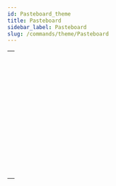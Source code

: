 ```yaml
---
id: Pasteboard_theme
title: Pasteboard
sidebar_label: Pasteboard
slug: /commands/theme/Pasteboard
---
```



||
|---|
|[<!-- INCLUDE #_command_.APPEND DATA TO PASTEBOARD.Syntax -->](../../commands-legacy/append-data-to-pasteboard.md)<br/>|
|[<!-- INCLUDE #_command_.CLEAR PASTEBOARD.Syntax -->](../../commands-legacy/clear-pasteboard.md)<br/>|
|[<!-- INCLUDE #_command_.Get file from pasteboard.Syntax -->](../../commands-legacy/get-file-from-pasteboard.md)<br/>|
|[<!-- INCLUDE #_command_.GET PASTEBOARD DATA.Syntax -->](../../commands-legacy/get-pasteboard-data.md)<br/>|
|[<!-- INCLUDE #_command_.GET PASTEBOARD DATA TYPE.Syntax -->](../../commands-legacy/get-pasteboard-data-type.md)<br/>|
|[<!-- INCLUDE #_command_.GET PICTURE FROM PASTEBOARD.Syntax -->](../../commands-legacy/get-picture-from-pasteboard.md)<br/>|
|[<!-- INCLUDE #_command_.Get text from pasteboard.Syntax -->](../../commands-legacy/get-text-from-pasteboard.md)<br/>|
|[<!-- INCLUDE #_command_.Pasteboard data size.Syntax -->](../../commands-legacy/pasteboard-data-size.md)<br/>|
|[<!-- INCLUDE #_command_.SET FILE TO PASTEBOARD.Syntax -->](../../commands-legacy/set-file-to-pasteboard.md)<br/>|
|[<!-- INCLUDE #_command_.SET PICTURE TO PASTEBOARD.Syntax -->](../../commands-legacy/set-picture-to-pasteboard.md)<br/>|
|[<!-- INCLUDE #_command_.SET TEXT TO PASTEBOARD.Syntax -->](../../commands-legacy/set-text-to-pasteboard.md)<br/>|
